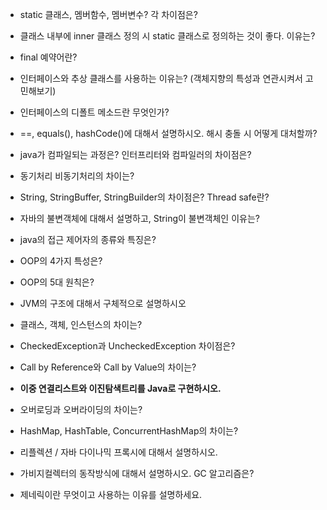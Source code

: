 + static 클래스, 멤버함수, 멤버변수? 각 차이점은?

+ 클래스 내부에 inner 클래스 정의 시 static 클래스로 정의하는 것이 좋다. 이유는?

+ final 예약어란?

+ 인터페이스와 추상 클래스를 사용하는 이유는? (객체지향의 특성과 연관시켜서 고민해보기)

+ 인터페이스의 디폴트 메소드란 무엇인가?

+ ==, equals(), hashCode()에 대해서 설명하시오. 해시 충돌 시 어떻게 대처할까?

+ java가 컴파일되는 과정은? 인터프리터와 컴파일러의 차이점은?

+ 동기처리 비동기처리의 차이는?
+ String, StringBuffer, StringBuilder의 차이점은? Thread safe란?
+ 자바의 불변객체에 대해서 설명하고, String이 불변객체인 이유는?
+ java의 접근 제어자의 종류와 특징은?
+ OOP의 4가지 특성은?
+ OOP의 5대 원칙은?
+ JVM의 구조에 대해서 구체적으로 설명하시오
+ 클래스, 객체, 인스턴스의 차이는?
+ CheckedException과 UncheckedException 차이점은?
+ Call by Reference와 Call by Value의 차이는?
+ **이중 연결리스트와 이진탐색트리를 Java로 구현하시오.**
+ 오버로딩과 오버라이딩의 차이는?
+ HashMap, HashTable, ConcurrentHashMap의 차이는?
+ 리플렉션 / 자바 다이나믹 프록시에 대해서 설명하시오.
+ 가비지컬렉터의 동작방식에 대해서 설명하시오. GC 알고리즘은?
+ 제네릭이란 무엇이고 사용하는 이유를 설명하세요.
